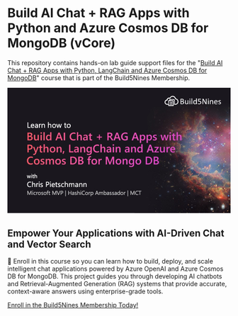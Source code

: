 # Build AI Chat + RAG Apps with Python and Azure Cosmos DB for MongoDB (vCore)

This repository contains hands-on lab guide support files for the "[Build AI Chat + RAG Apps with Python, LangChain and Azure Cosmos DB for MongoDB](https://members.build5nines.com/courses/build-ai-chat-rag-apps-with-python-langchain-and-azure-cosmos-db-for-mongodb/)" course that is part of the Build5Nines Membership.

[![Build5Nines Course: Learn how to Build AI Chat + RAG Apps with Python, LangChain and Azure Cosmos DB for MongoDB](images/COURSE-Build-AI-Chat-RAG-Apps-with-Python-LangChain-and-Azure-CosmosDB-for-MongoDB.jpg)](https://members.build5nines.com/courses/build-ai-chat-rag-apps-with-python-langchain-and-azure-cosmos-db-for-mongodb/)

## Empower Your Applications with AI-Driven Chat and Vector Search

🚀 Enroll in this course so you can learn how to build, deploy, and scale intelligent chat applications powered by Azure OpenAI and Azure Cosmos DB for MongoDB. This project guides you through developing AI chatbots and Retrieval-Augmented Generation (RAG) systems that provide accurate, context-aware answers using enterprise-grade tools.

[Enroll in the Build5Nines Membership Today!](https://members.build5nines.com)
